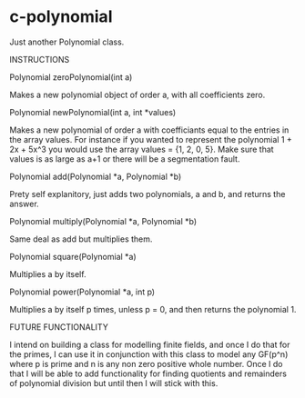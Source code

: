 # c-polynomial
Just another Polynomial class.

INSTRUCTIONS

Polynomial zeroPolynomial(int a)

  Makes a new polynomial object of order a, with all coefficients zero.

Polynomial newPolynomial(int a, int \*values)

  Makes a new polynomial of order a with coefficiants equal to the entries in the array values.
  For instance if you wanted to represent the polynomial 1 + 2x + 5x^3 you would use the array values = {1, 2, 0, 5}.
  Make sure that values is as large as a+1 or there will be a segmentation fault.

Polynomial add(Polynomial \*a, Polynomial \*b)

  Prety self explanitory, just adds two polynomials, a and b, and returns the answer.

Polynomial multiply(Polynomial \*a, Polynomial \*b)

  Same deal as add but multiplies them.

Polynomial square(Polynomial \*a)

  Multiplies a by itself.

Polynomial power(Polynomial \*a, int p)

  Multiplies a by itself p times, unless p = 0, and then returns the polynomial 1.


FUTURE FUNCTIONALITY

I intend on building a class for modelling finite fields, and once I do that for the primes, I can use it in conjunction with this class to model any GF(p^n) where p is prime and n is any non zero positive whole number. Once I do that I will be able to add functionality for finding quotients and remainders of polynomial division but until then I will stick with this.

